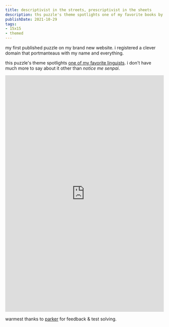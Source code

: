```yaml
---
title: descriptivist in the streets, prescriptivist in the sheets
description: ths puzzle's theme spotlights one of my favorite books by one of my favorite linguists (notice me, senpai)
publishDate: 2021-10-29
tags:
- 15x15
- themed
---
```


my first published puzzle on my brand new website. i registered a clever domain that portmanteaus with my name and everything.

this puzzle's theme spotlights [one of my favorite linguists](https://twitter.com/GretchenAMcC). i don't have much more to say about it other than *notice me senpai*.

<!--more-->

<iframe height="750px" width="100%" allowfullscreen="true" style="border:none;position: static;display: block !important;margin: 0 !important;"  name="fd3a62418cda3b6760b5ced22a0cedd56266bfec9312727b81999d974df33c3b" src="https://amuselabs.com/pmm/crossword?id=81b164f2&set=fd3a62418cda3b6760b5ced22a0cedd56266bfec9312727b81999d974df33c3b&embed=1"></iframe>

warmest thanks to [parker](https://parkerhiggins.net/) for feedback & test solving.
